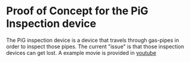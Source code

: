# Proof of Concept for the PiG Inspection device

The PiG inspection device is a device that travels through gas-pipes in order to inspect those pipes. The current "issue" is that those inspection devices can get lost. A example movie is provided in [youtube](https://www.youtube.com/watch?v=GdxbAdVxijg&)

